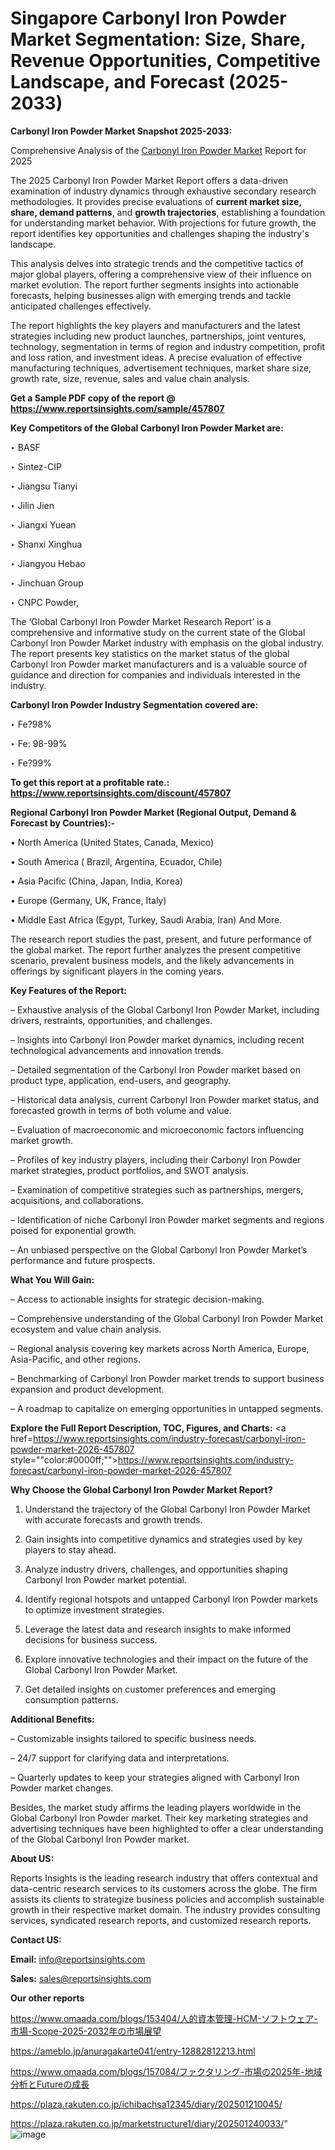 # Singapore Carbonyl Iron Powder Market Segmentation: Size, Share, Revenue Opportunities, Competitive Landscape, and Forecast (2025-2033)

<strong>Carbonyl Iron Powder Market Snapshot 2025-2033:</strong>

Comprehensive Analysis of the <a href=https://www.reportsinsights.com/sample/457807>Carbonyl Iron Powder Market</a> Report for 2025

The 2025 Carbonyl Iron Powder Market Report offers a data-driven examination of industry dynamics through exhaustive secondary research methodologies. It provides precise evaluations of <strong>current market size, share, demand patterns</strong>, and <strong>growth trajectories</strong>, establishing a foundation for understanding market behavior. With projections for future growth, the report identifies key opportunities and challenges shaping the industry's landscape.

This analysis delves into strategic trends and the competitive tactics of major global players, offering a comprehensive view of their influence on market evolution. The report further segments insights into actionable forecasts, helping businesses align with emerging trends and tackle anticipated challenges effectively.

The report highlights the key players and manufacturers and the latest strategies including new product launches, partnerships, joint ventures, technology, segmentation in terms of region and industry competition, profit and loss ration, and investment ideas. A precise evaluation of effective manufacturing techniques, advertisement techniques, market share size, growth rate, size, revenue, sales and value chain analysis.

<strong>Get a Sample PDF copy of the report @ <a href=https://www.reportsinsights.com/sample/457807 style=color:#0000ff;>https://www.reportsinsights.com/sample/457807</a></strong>

<strong>Key Competitors of the Global Carbonyl Iron Powder Market are:</strong>

‣ BASF

‣ Sintez-CIP

‣ Jiangsu Tianyi

‣ Jilin Jien

‣ Jiangxi Yuean

‣ Shanxi Xinghua

‣ Jiangyou Hebao

‣ Jinchuan Group

‣ CNPC Powder,

The ‘Global Carbonyl Iron Powder Market Research Report’ is a comprehensive and informative study on the current state of the Global Carbonyl Iron Powder Market industry with emphasis on the global industry. The report presents key statistics on the market status of the global Carbonyl Iron Powder market manufacturers and is a valuable source of guidance and direction for companies and individuals interested in the industry.

<strong>Carbonyl Iron Powder Industry Segmentation covered are:</strong>

‣ Fe?98%

‣ Fe: 98-99%

‣ Fe?99%

<strong>To get this report at a profitable rate.: <a href=https://www.reportsinsights.com/discount/457807 style=color:#0000ff;>https://www.reportsinsights.com/discount/457807</a></strong>

<strong>Regional Carbonyl Iron Powder Market (Regional Output, Demand &amp; Forecast by Countries):-</strong>

• North America (United States, Canada, Mexico)

• South America ( Brazil, Argentina, Ecuador, Chile)

• Asia Pacific (China, Japan, India, Korea)

• Europe (Germany, UK, France, Italy)

• Middle East Africa (Egypt, Turkey, Saudi Arabia, Iran) And More.

The research report studies the past, present, and future performance of the global market. The report further analyzes the present competitive scenario, prevalent business models, and the likely advancements in offerings by significant players in the coming years.

<strong>Key Features of the Report:</strong>

– Exhaustive analysis of the Global Carbonyl Iron Powder Market, including drivers, restraints, opportunities, and challenges.

– Insights into Carbonyl Iron Powder market dynamics, including recent technological advancements and innovation trends.

– Detailed segmentation of the Carbonyl Iron Powder market based on product type, application, end-users, and geography.

– Historical data analysis, current Carbonyl Iron Powder market status, and forecasted growth in terms of both volume and value.

– Evaluation of macroeconomic and microeconomic factors influencing market growth.

– Profiles of key industry players, including their Carbonyl Iron Powder market strategies, product portfolios, and SWOT analysis.

– Examination of competitive strategies such as partnerships, mergers, acquisitions, and collaborations.

– Identification of niche Carbonyl Iron Powder market segments and regions poised for exponential growth.

– An unbiased perspective on the Global Carbonyl Iron Powder Market’s performance and future prospects.

<strong>What You Will Gain:</strong>

– Access to actionable insights for strategic decision-making.

– Comprehensive understanding of the Global Carbonyl Iron Powder Market ecosystem and value chain analysis.

– Regional analysis covering key markets across North America, Europe, Asia-Pacific, and other regions.

– Benchmarking of Carbonyl Iron Powder market trends to support business expansion and product development.

– A roadmap to capitalize on emerging opportunities in untapped segments.

<strong>Explore the Full Report Description, TOC, Figures, and Charts:</strong>
<a href=https://www.reportsinsights.com/industry-forecast/carbonyl-iron-powder-market-2026-457807 style=""color:#0000ff;"">https://www.reportsinsights.com/industry-forecast/carbonyl-iron-powder-market-2026-457807</a>

<strong>Why Choose the Global Carbonyl Iron Powder Market Report?</strong>

1. Understand the trajectory of the Global Carbonyl Iron Powder Market with accurate forecasts and growth trends.

2. Gain insights into competitive dynamics and strategies used by key players to stay ahead.

3. Analyze industry drivers, challenges, and opportunities shaping Carbonyl Iron Powder market potential.

4. Identify regional hotspots and untapped Carbonyl Iron Powder markets to optimize investment strategies.

5. Leverage the latest data and research insights to make informed decisions for business success.

6. Explore innovative technologies and their impact on the future of the Global Carbonyl Iron Powder Market.

7. Get detailed insights on customer preferences and emerging consumption patterns.

<strong>Additional Benefits:</strong>

– Customizable insights tailored to specific business needs.

– 24/7 support for clarifying data and interpretations.

– Quarterly updates to keep your strategies aligned with Carbonyl Iron Powder market changes.

Besides, the market study affirms the leading players worldwide in the Global Carbonyl Iron Powder market. Their key marketing strategies and advertising techniques have been highlighted to offer a clear understanding of the Global Carbonyl Iron Powder market.

<strong><strong>About US</strong>:</strong>

Reports Insights is the leading research industry that offers contextual and data-centric research services to its customers across the globe. The firm assists its clients to strategize business policies and accomplish sustainable growth in their respective market domain. The industry provides consulting services, syndicated research reports, and customized research reports.

<strong>Contact US:</strong>

<p class=><b>Email:</b> <a href=mailto:info@reportsinsights.com>info@reportsinsights.com</a></p>
<p class=><b>Sales:</b> <a href=mailto:sales@reportsinsights.com>sales@reportsinsights.com</a></p>

<strong>Our other reports</strong>

<a href=https://www.omaada.com/blogs/153404/人的資本管理-HCM-ソフトウェア-市場-Scope-2025-2032年の市場展望>https://www.omaada.com/blogs/153404/人的資本管理-HCM-ソフトウェア-市場-Scope-2025-2032年の市場展望</a>

<a href=https://ameblo.jp/anuragakarte041/entry-12882812213.html>https://ameblo.jp/anuragakarte041/entry-12882812213.html</a>

<a href=https://www.omaada.com/blogs/157084/ファクタリング-市場の2025年-地域分析とFutureの成長>https://www.omaada.com/blogs/157084/ファクタリング-市場の2025年-地域分析とFutureの成長</a>

<a href=https://plaza.rakuten.co.jp/ichibachsa12345/diary/202501210045/>https://plaza.rakuten.co.jp/ichibachsa12345/diary/202501210045/</a>

<a href=https://plaza.rakuten.co.jp/marketstructure1/diary/202501240033/>https://plaza.rakuten.co.jp/marketstructure1/diary/202501240033/</a>"
![image](https://github.com/user-attachments/assets/5e0e6bf1-9e35-47b6-935f-2d4858a62086)
